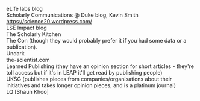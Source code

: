 eLife labs blog \
Scholarly Communications @ Duke blog, Kevin Smith \
https://science20.wordpress.com/ \
LSE Impact blog \
The Scholarly Kitchen  \
The Con (though they would probably prefer it if you had some data or a publication).  \
Undark  \
the-scientist.com \
Learned Publishing (they have an opinion section for short articles - they're toll access but if it's in LEAP it'll get read by publishing people) \
 UKSG (publishes pieces from companies/organisations about their initiatives and takes longer opinion pieces, and is a platinum journal) \
LQ [Shaun Khoo]
